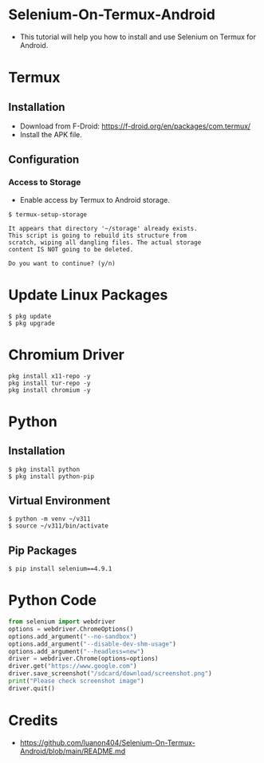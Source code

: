 # Selenium-On-Termux-Android

- This tutorial will help you how to install and use Selenium on Termux for Android.

# Termux

## Installation

* Download from F-Droid: https://f-droid.org/en/packages/com.termux/
* Install the APK file.

## Configuration

### Access to Storage

* Enable access by Termux to Android storage.

```
$ termux-setup-storage

It appears that directory '~/storage' already exists.
This script is going to rebuild its structure from
scratch, wiping all dangling files. The actual storage
content IS NOT going to be deleted.

Do you want to continue? (y/n)
```

# Update Linux Packages

```
$ pkg update
$ pkg upgrade
```

# Chromium Driver

```
pkg install x11-repo -y
pkg install tur-repo -y
pkg install chromium -y
```

# Python

## Installation

```
$ pkg install python
$ pkg install python-pip
```

## Virtual Environment

```
$ python -m venv ~/v311
$ source ~/v311/bin/activate
```

## Pip Packages

```
$ pip install selenium==4.9.1
```


# Python Code

``` python
from selenium import webdriver
options = webdriver.ChromeOptions()
options.add_argument("--no-sandbox")
options.add_argument("--disable-dev-shm-usage")
options.add_argument("--headless=new")
driver = webdriver.Chrome(options=options)
driver.get("https://www.google.com")
driver.save_screenshot("/sdcard/download/screenshot.png")
print("Please check screenshot image")
driver.quit()
```

# Credits

* https://github.com/luanon404/Selenium-On-Termux-Android/blob/main/README.md
